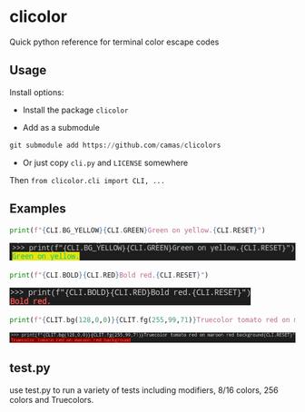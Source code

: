 # clicolor

Quick python reference for terminal color escape codes

## Usage

Install options:

- Install the package `clicolor`

- Add as a submodule

```python
git submodule add https://github.com/camas/clicolors
```

- Or just copy `cli.py` and `LICENSE` somewhere

Then `from clicolor.cli import CLI, ...`

## Examples

```python
print(f"{CLI.BG_YELLOW}{CLI.GREEN}Green on yellow.{CLI.RESET}")
```

![Green text on yellow background example](examples/green_on_yellow.png)

```python
print(f"{CLI.BOLD}{CLI.RED}Bold red.{CLI.RESET}")
```

![Bold red text example](examples/bold_red.png)

```python
print(f"{CLIT.bg(128,0,0)}{CLIT.fg(255,99,71)}Truecolor tomato red on maroon red background{CLI.RESET}")
```

![Truecolor red example](examples/truecolor_red.png)

## test.py

use test.py to run a variety of tests including modifiers, 8/16 colors, 256 colors and Truecolors.
